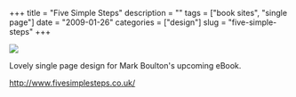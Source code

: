 +++
title = "Five Simple Steps"
description = ""
tags = ["book sites", "single page"]
date = "2009-01-26"
categories = ["design"]
slug = "five-simple-steps"
+++


 

  <div id="screens-thumbs" class="clearfix">
    <div class="txt-center" id="design-submission"><a href="http://www.fivesimplesteps.co.uk/"><img id='bluga-thumbnail-1468' class='bluga-thumbnail large' src='//media.konigi.com/bluga/
wt497dbb413ae8e_0.jpg'/></a></div>  
  </div>   
<p>Lovely single page design for Mark Boulton's upcoming eBook.</p>
<p><a href="http://www.fivesimplesteps.co.uk/">http://www.fivesimplesteps.co.uk/</a></p>




